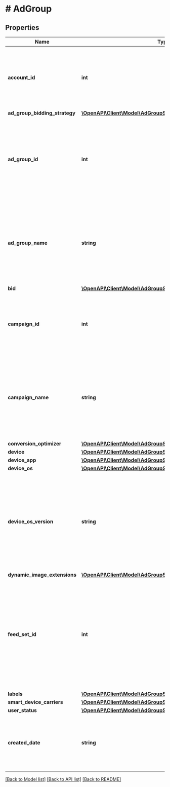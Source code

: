 # # AdGroup

## Properties

Name | Type | Description | Notes
------------ | ------------- | ------------- | -------------
**account_id** | **int** | &lt;div lang&#x3D;\&quot;ja\&quot;&gt; アカウントIDです。&lt;br&gt; このフィールドは、リクエストの場合は必須です。 &lt;/div&gt; &lt;div lang&#x3D;\&quot;en\&quot;&gt; Account ID.&lt;br&gt; This field is required in requests. &lt;/div&gt; | [optional]
**ad_group_bidding_strategy** | [**\OpenAPI\Client\Model\AdGroupServiceBiddingStrategy**](AdGroupServiceBiddingStrategy.md) |  | [optional]
**ad_group_id** | **int** | &lt;div lang&#x3D;\&quot;ja\&quot;&gt; 広告グループIDです。&lt;br&gt; このフィールドは、ADD時は無視され、SETおよびREMOVE時は必須となります。 &lt;/div&gt; &lt;div lang&#x3D;\&quot;en\&quot;&gt; Ad group ID.&lt;br&gt; This field will be ignored in ADD operation, and will be required in SET and REMOVE operation. &lt;/div&gt; | [optional]
**ad_group_name** | **string** | &lt;div lang&#x3D;\&quot;ja\&quot;&gt; 広告グループ名です。&lt;br&gt; このフィールドは、ADD時は必須となり、SET時は省略可能となります。 &lt;/div&gt; &lt;div lang&#x3D;\&quot;en\&quot;&gt; Ad group name.&lt;br&gt; This field is required in ADD operation, and will be optional in SET operation. &lt;/div&gt; | [optional]
**bid** | [**\OpenAPI\Client\Model\AdGroupServiceBid**](AdGroupServiceBid.md) |  | [optional]
**campaign_id** | **int** | &lt;div lang&#x3D;\&quot;ja\&quot;&gt; キャンペーンIDです。&lt;br&gt; このフィールドは、リクエストの場合は必須です。 &lt;/div&gt; &lt;div lang&#x3D;\&quot;en\&quot;&gt; Campaign ID.&lt;br&gt; This field is required in requests. &lt;/div&gt; | [optional]
**campaign_name** | **string** | &lt;div lang&#x3D;\&quot;ja\&quot;&gt; キャンペーン名です。&lt;br&gt; このフィールドは、レスポンスの際に返却されますが、リクエストの際には無視されます。 &lt;/div&gt; &lt;div lang&#x3D;\&quot;en\&quot;&gt; Campaign name.&lt;br&gt; Although this field will be returned in the response, it will be ignored on input. &lt;/div&gt; | [optional]
**conversion_optimizer** | [**\OpenAPI\Client\Model\AdGroupServiceConversionOptimizer**](AdGroupServiceConversionOptimizer.md) |  | [optional]
**device** | [**\OpenAPI\Client\Model\AdGroupServiceDeviceType[]**](AdGroupServiceDeviceType.md) |  | [optional]
**device_app** | [**\OpenAPI\Client\Model\AdGroupServiceDeviceAppType[]**](AdGroupServiceDeviceAppType.md) |  | [optional]
**device_os** | [**\OpenAPI\Client\Model\AdGroupServiceDeviceOsType[]**](AdGroupServiceDeviceOsType.md) |  | [optional]
**device_os_version** | **string** | &lt;div lang&#x3D;\&quot;ja\&quot;&gt; OSバージョンです。&lt;br&gt; ADDおよびSET時、このフィールドは省略可能となります。&lt;br&gt; ※設定を解除する場合は、NONEを設定してください。 &lt;/div&gt; &lt;div lang&#x3D;\&quot;en\&quot;&gt; OS version.&lt;br&gt; ∗To cancel the setting, specify &amp;#34;NONE&amp;#34;.&lt;br&gt; This field is optional in ADD and SET operation. &lt;/div&gt; | [optional]
**dynamic_image_extensions** | [**\OpenAPI\Client\Model\AdGroupServiceDynamicImageExtensions**](AdGroupServiceDynamicImageExtensions.md) |  | [optional]
**feed_set_id** | **int** | &lt;div lang&#x3D;\&quot;ja\&quot;&gt; 商品セットIDです。&lt;br&gt; ADDおよびSET時、このフィールドは省略可能となります。&lt;br&gt; *ADD時に未指定の場合、デフォルトセットを自動で関連付けます。 &lt;/div&gt; &lt;div lang&#x3D;\&quot;en\&quot;&gt; Feed set ID.&lt;br&gt; This field is optional in ADD and SET operation.&lt;br&gt; * If feedSetId is not specified in ADD operation, the default set is associated automatically. &lt;/div&gt; | [optional]
**labels** | [**\OpenAPI\Client\Model\AdGroupServiceLabel[]**](AdGroupServiceLabel.md) |  | [optional]
**smart_device_carriers** | [**\OpenAPI\Client\Model\AdGroupServiceSmartDeviceCarrier[]**](AdGroupServiceSmartDeviceCarrier.md) |  | [optional]
**user_status** | [**\OpenAPI\Client\Model\AdGroupServiceUserStatus**](AdGroupServiceUserStatus.md) |  | [optional]
**created_date** | **string** | &lt;div lang&#x3D;\&quot;ja\&quot;&gt;広告グループが作成された日時です。&lt;br&gt;※フォーマット：yyyyMMdd&lt;/div&gt; &lt;div lang&#x3D;\&quot;en\&quot;&gt;Date of Ad Group made.&lt;br&gt;* Format: yyyyMMdd&lt;/div&gt; | [optional]

[[Back to Model list]](../../README.md#models) [[Back to API list]](../../README.md#endpoints) [[Back to README]](../../README.md)
